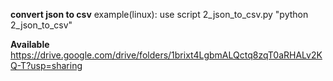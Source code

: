 **convert json to csv**
example(linux): use script 2_json_to_csv.py "python 2_json_to_csv"

**Available**
https://drive.google.com/drive/folders/1brixt4LgbmALQctq8zqT0aRHALv2KQ-T?usp=sharing